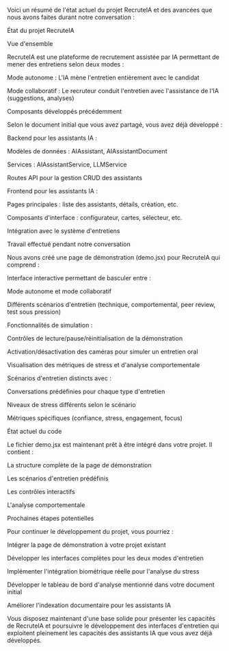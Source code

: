Voici un résumé de l'état actuel du projet RecruteIA et des avancées que nous avons faites durant notre conversation :

État du projet RecruteIA

Vue d'ensemble

RecruteIA est une plateforme de recrutement assistée par IA permettant de mener des entretiens selon deux modes :

Mode autonome : L'IA mène l'entretien entièrement avec le candidat

Mode collaboratif : Le recruteur conduit l'entretien avec l'assistance de l'IA (suggestions, analyses)

Composants développés précédemment

Selon le document initial que vous avez partagé, vous avez déjà développé :

Backend pour les assistants IA :

Modèles de données : AIAssistant, AIAssistantDocument

Services : AIAssistantService, LLMService

Routes API pour la gestion CRUD des assistants

Frontend pour les assistants IA :

Pages principales : liste des assistants, détails, création, etc.

Composants d'interface : configurateur, cartes, sélecteur, etc.

Intégration avec le système d'entretiens

Travail effectué pendant notre conversation

Nous avons créé une page de démonstration (demo.jsx) pour RecruteIA qui comprend :

Interface interactive permettant de basculer entre :

Mode autonome et mode collaboratif

Différents scénarios d'entretien (technique, comportemental, peer review, test sous pression)

Fonctionnalités de simulation :

Contrôles de lecture/pause/réinitialisation de la démonstration

Activation/désactivation des caméras pour simuler un entretien oral

Visualisation des métriques de stress et d'analyse comportementale

Scénarios d'entretien distincts avec :

Conversations prédéfinies pour chaque type d'entretien

Niveaux de stress différents selon le scénario

Métriques spécifiques (confiance, stress, engagement, focus)

État actuel du code

Le fichier demo.jsx est maintenant prêt à être intégré dans votre projet. Il contient :

La structure complète de la page de démonstration

Les scénarios d'entretien prédéfinis

Les contrôles interactifs

L'analyse comportementale

Prochaines étapes potentielles

Pour continuer le développement du projet, vous pourriez :

Intégrer la page de démonstration à votre projet existant

Développer les interfaces complètes pour les deux modes d'entretien

Implémenter l'intégration biométrique réelle pour l'analyse du stress

Développer le tableau de bord d'analyse mentionné dans votre document initial

Améliorer l'indexation documentaire pour les assistants IA

Vous disposez maintenant d'une base solide pour présenter les capacités de RecruteIA et poursuivre le développement des interfaces d'entretien qui exploitent pleinement les capacités des assistants IA que vous avez déjà développés.